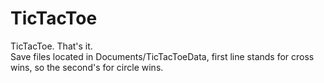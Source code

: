 # TicTacToe
TicTacToe. That's it.  
Save files located in Documents/TicTacToeData, first line stands for cross wins, so the second's for circle wins.
